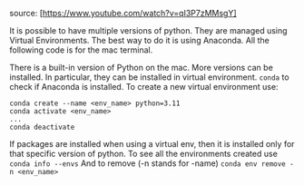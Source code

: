 source: [https://www.youtube.com/watch?v=qI3P7zMMsgY]

It is possible to have multiple versions of python.
They are managed using Virtual Environments.
The best way to do it is using Anaconda.
All the following code is for the mac terminal.

There is a built-in version of Python on the mac.
More versions can be installed.
In particular, they can be installed in virtual environment.
`conda` to check if Anaconda is installed.
To create a new virtual environment use:
```terminal
conda create --name <env_name> python=3.11
conda activate <env_name>
...
conda deactivate
```
If packages are installed when using a virtual env, then it is installed only for that specific version of python.
To see all the environments created use
`conda info --envs`
And to remove (-n stands for -name)
`conda env remove -n <env_name>`


